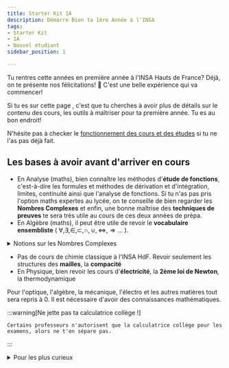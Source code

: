 ```yaml
---
title: Starter Kit 1A
description: Démarre Bien ta 1ère Année à l'INSA
tags:
- Starter Kit
- 1A
- Nouvel étudiant
sidebar_position: 1

---
```

Tu rentres cette années en première année à l'INSA Hauts de France? Déjà, on te présente nos félicitations! 🎉 C'est une belle expérience qui va commencer!

Si tu es sur cette page , c'est que tu cherches à avoir plus de détails sur le contenu des cours, les outils à maîtriser pour ta première année. Tu es au bon endroit!

N'hésite pas à checker le [fonctionnement des cours et des études](/futur-etudiant/starter-packs#fonctionnement-des-cours) si tu ne l'as pas déjà fait.



## Les bases à avoir avant d'arriver en cours
- En Analyse (maths), bien connaître les méthodes d'**étude de fonctions**, c'est-à-dire les formules et méthodes de dérivation et d'intégration, limites, continuité ainsi que l'analyse de fonctions. Si tu n'as pas pris l'option maths expertes au lycée, on te conseille de bien regarder les **Nombres Complexes** et enfin, une bonne maîtrise des **techniques de preuves** te sera très utile au cours de ces deux années de prépa. 
- En Algèbre (maths), il peut être utile de revoir le **vocabulaire ensembliste** ( $\forall, \exists, \in, \subset, \cap, \cup, \iff, \Rightarrow...$ ).

<details>
  <summary>Notions sur les Nombres Complexes</summary>
  <div>
    <div>
        En analyse, l'année commence directement sur les **Nombres Complexes**. Si tu n'as pas fait l'option Maths Expertes en Terminale, on te conseille vivement de jetter un coup d'oeil aux bases pour ne pas être perdu.e dès le premier cours.

        Lien utile : [Cours de Terminale de Yvan Monka - Le goat](https://www.maths-et-tiques.fr/telech/Tcompl.pdf)
    
    </div>
    

  </div>
</details>

- Pas de cours de chimie classique à l'INSA HdF. Revoir seulement les structures des **mailles**, la **compacité**
- En Physique, bien revoir les cours d'**électricité**, la **2ème loi de Newton**, la thermodynamique 

Pour l'optique, l'algèbre, la mécanique, l'électro et les autres matières tout sera repris à 0. Il est nécessaire d'avoir des connaissances mathématiques.

:::warning[Ne jette pas ta calculatrice collège !]

    Certains professeurs n'autorisent que la calculatrice collège pour les examens, alors ne t'en sépare pas.
:::
<details>
    <summary>Pour les plus curieux</summary>
        <div>
            - **Le Syllabus** : [Syllabus 1A](/files/syllabus/Syllabus_1A_2023_2024.pdf) - C'est le programme officiel de la première année
        </div>
</details>






